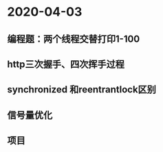 # 2020-04-03
## 编程题：两个线程交替打印1-100
## http三次握手、四次挥手过程
## synchronized 和reentrantlock区别
## 信号量优化
## 项目